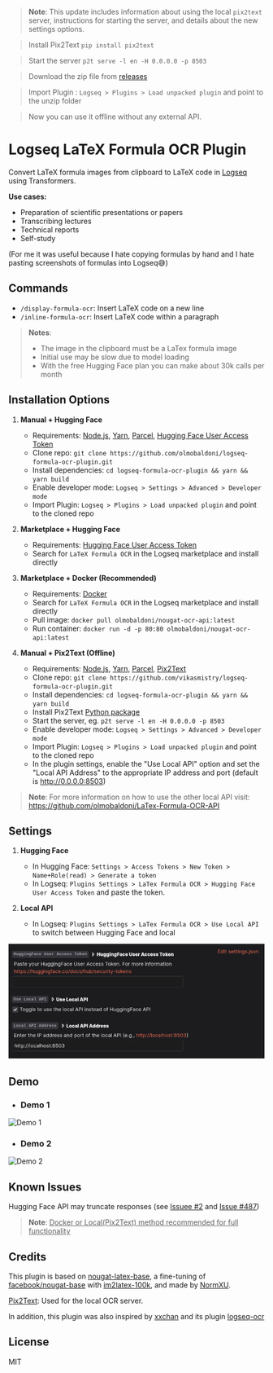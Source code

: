 > **Note**: This update includes information about using the local `pix2text` server, instructions for starting the server, and details about the new settings options. 

> Install Pix2Text ```pip install pix2text```

> Start the server ```p2t serve -l en -H 0.0.0.0 -p 8503```

> Download the zip file from [releases](https://github.com/vikasmistry/logseq-formula-ocr-plugin/releases) 

> Import Plugin : `Logseq > Plugins > Load unpacked plugin` and point to the unzip folder

> Now you can use it offline without any external API.

# Logseq LaTeX Formula OCR Plugin

Convert LaTeX formula images from clipboard to LaTeX code in [Logseq](https://logseq.com/) using Transformers.

**Use cases:**

- Preparation of scientific presentations or papers
- Transcribing lectures
- Technical reports
- Self-study

(For me it was useful because I hate copying formulas by hand and I hate pasting screenshots of formulas into Logseq😅)

## Commands

- `/display-formula-ocr`: Insert LaTeX code on a new line
- `/inline-formula-ocr`: Insert LaTeX code within a paragraph

> **Notes**: 
> + The image in the clipboard must be a LaTex formula image
> + Initial use may be slow due to model loading
> + With the free Hugging Face plan you can make about 30k calls per month


## Installation Options

1. **Manual + Hugging Face**
    - Requirements: [Node.js](https://nodejs.org/en), [Yarn](https://yarnpkg.com/), [Parcel](https://parceljs.org/), [Hugging Face User Access Token](https://huggingface.co/docs/hub/security-tokens)
   - Clone repo: `git clone https://github.com/olmobaldoni/logseq-formula-ocr-plugin.git`
   - Install dependencies: `cd logseq-formula-ocr-plugin && yarn && yarn build`
   - Enable developer mode: `Logseq > Settings > Advanced > Developer mode`
   - Import Plugin: `Logseq > Plugins > Load unpacked plugin` and point to the cloned repo

2. **Marketplace + Hugging Face**
   - Requirements: [Hugging Face User Access Token](https://huggingface.co/docs/hub/security-tokens)
   - Search for `LaTeX Formula OCR` in the Logseq marketplace and install directly

3. **Marketplace + Docker (Recommended)**
    - Requirements: [Docker](https://www.docker.com/)
    - Search for `LaTeX Formula OCR` in the Logseq marketplace and install directly
    - Pull image: `docker pull olmobaldoni/nougat-ocr-api:latest`
    - Run container: `docker run -d -p 80:80 olmobaldoni/nougat-ocr-api:latest`

4. **Manual + Pix2Text (Offline)**
    - Requirements: [Node.js](https://nodejs.org/en), [Yarn](https://yarnpkg.com/), [Parcel](https://parceljs.org/), [Pix2Text](https://github.com/breezedeus/pix2text)
   - Clone repo: `git clone https://github.com/vikasmistry/logseq-formula-ocr-plugin.git`
   - Install dependencies: `cd logseq-formula-ocr-plugin && yarn && yarn build`
   - Install Pix2Text [Python package](https://github.com/breezedeus/pix2text?tab=readme-ov-file#install)
   - Start the server, eg. ```p2t serve -l en -H 0.0.0.0 -p 8503 ```
   - Enable developer mode: `Logseq > Settings > Advanced > Developer mode`
   - Import Plugin: `Logseq > Plugins > Load unpacked plugin` and point to the cloned repo
   - In the plugin settings, enable the "Use Local API" option and set the "Local API Address" to the appropriate IP address and port (default is http://0.0.0.0:8503)
 

> **Note**: For more information on how to use the other local API visit: https://github.com/olmobaldoni/LaTex-Formula-OCR-API

## Settings

1. **Hugging Face**
    - In Hugging Face: `Settings > Access Tokens > New Token > Name+Role(read) > Generate a token`
    - In Logseq: `Plugins Settings > LaTex Formula OCR > Hugging Face User Access Token` and paste the token.
    
2. **Local API**
    - In Logseq: `Plugins Settings > LaTex Formula OCR > Use Local API` to switch between Hugging Face and local

![Settings](./settings.png)


## Demo

- ### Demo 1

![Demo 1](./demo_1.gif)

- ### Demo 2

![Demo 2](./demo_2.gif)


## Known Issues

Hugging Face API may truncate responses (see [Issuee #2](https://github.com/NormXU/nougat-latex-ocr/issues/2) and [Issue #487](https://github.com/huggingface/huggingface.js/issues/487))

> **Note**: <ins> Docker or Local(Pix2Text) method recommended for full functionality </ins>

## Credits

This plugin is based on [nougat-latex-base](https://huggingface.co/Norm/nougat-latex-base), a fine-tuning of [facebook/nougat-base](https://huggingface.co/facebook/nougat-base) with [im2latex-100k](https://zenodo.org/records/56198#.V2px0jXT6eA), and made by [NormXU](https://github.com/NormXU).

[Pix2Text](https://github.com/breezedeus/pix2text): Used for the local OCR server.

In addition, this plugin was also inspired by [xxchan](https://github.com/xxchan) and its plugin [logseq-ocr](https://github.com/xxchan/logseq-ocr)



## License

MIT

